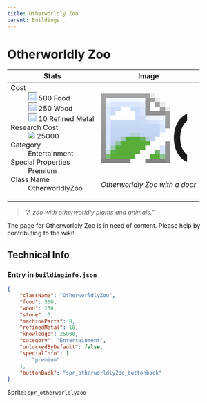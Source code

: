 ```yaml
---
title: Otherworldly Zoo
parent: Buildings
---
```

# Otherworldly Zoo

[//]: # (Pre-generated content)
<table><thead><tr><th>Stats</th><th>Image</th></tr></thead><tbody><tr><td><dl><dt>Cost</dt><dd><div class="resource-icon"><img style="object-position: -1009px -533px;" src="https://tfe2-wiki.github.io/assets/sprites.png"></div> 500 Food<br><div class="resource-icon"><img style="object-position: -637px -751px;" src="https://tfe2-wiki.github.io/assets/sprites.png"></div> 250 Wood<br><div class="resource-icon"><img style="object-position: -795px -775px;" src="https://tfe2-wiki.github.io/assets/sprites.png"></div> 10 Refined Metal</dd><dt>Research Cost</dt><dd><img style="object-position: -268px -522px;" src="https://tfe2-wiki.github.io/assets/sprites.png"> 25000</dd><dt>Category</dt><dd>Entertainment</dd><dt>Special Properties</dt><dd>Premium</dd><dt>Class Name</dt><dd>OtherworldlyZoo</dd></dl></td><td><style>.building-image {width: 200px;height: 200px;overflow: hidden;position: relative;}.building-image img {image-rendering: pixelated;object-fit: none;transform: scale(10);transform-origin: left top;position: absolute;left: 0;top: 0;}.resource-image {width: 200px;height: 200px;overflow: hidden;position: relative;}.resource-image img {image-rendering: pixelated;object-fit: none;transform: scale(20);transform-origin: left top;position: absolute;left: 0;top: 0;}.building-icon {width: 20px;height: 20px;overflow: hidden;position: relative;display: inline-block;}.building-icon img {image-rendering: pixelated;object-fit: none;transform: scale(1);transform-origin: left top;position: absolute;left: 0;top: 0;}.resource-icon {width: 20px;height: 20px;overflow: hidden;position: relative;display: inline-block;}.resource-icon img {image-rendering: pixelated;object-fit: none;transform: scale(2);transform-origin: left top;position: absolute;left: 0;top: 0;}</style><div class="building-image"><img style="object-position: -807px -969px;" src="https://tfe2-wiki.github.io/assets/sprites.png" alt="Otherworldly Zoo Back"><img style="object-position: -573px -223px;" src="https://tfe2-wiki.github.io/assets/sprites.png" alt="Otherworldly Zoo"></div><i>Otherworldly Zoo with a door</i></td></tr></tbody></table><blockquote><i>"A zoo with otherworldly plants and animals."</i></blockquote>

The page for Otherworldly Zoo is in need of content. Please help by contributing to the wiki!

## Technical Info
### Entry in `buildinginfo.json`

```json
{
    "className": "OtherworldlyZoo",
    "food": 500,
    "wood": 250,
    "stone": 0,
    "machineParts": 0,
    "refinedMetal": 10,
    "knowledge": 25000,
    "category": "Entertainment",
    "unlockedByDefault": false,
    "specialInfo": [
        "premium"
    ],
    "buttonBack": "spr_otherworldlyZoo_buttonback"
}
```

Sprite: `spr_otherworldlyzoo`

